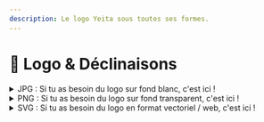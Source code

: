 ```yaml
---
description: Le logo Yeita sous toutes ses formes.
---
```


# 💚 Logo & Déclinaisons

<details>

<summary>JPG : Si tu as besoin du logo sur fond blanc, c'est ici !</summary>

Le format JPG est un format d'image pixel non-transparent.&#x20;

:information\_source: Il est à préférer pour les usages sur fond blanc obligatoirement, comme par exemple les emails. <mark style="color:blue;">Si tu as le choix, préféres le format PNG.</mark>



![](../../../.gitbook/assets/FullBlack.jpg)![](../../../.gitbook/assets/IconBlack.jpg)

![](../../../.gitbook/assets/FullYellow.jpg)![](../../../.gitbook/assets/IconYellow.jpg)

![](../../../.gitbook/assets/FullNeon.jpg)![](../../../.gitbook/assets/IconNeon.jpg)

</details>

<details>

<summary>PNG : Si tu as besoin du logo sur fond transparent, c'est ici !</summary>

Le format PNG est un format d'image pixel transparent.

:information\_source: Il est à préférer pour tous vos montages, pour tout usage sur fond uni, et pour la communication en général.



![](../../../.gitbook/assets/FullBlack.png)![](../../../.gitbook/assets/IconBlack.png)

![](../../../.gitbook/assets/FullYellow.png)![](../../../.gitbook/assets/IconYellow.png)

![](../../../.gitbook/assets/FullWhite.png)![](../../../.gitbook/assets/IconWhite.png)

![](../../../.gitbook/assets/FullNeon.png)![](../../../.gitbook/assets/IconNeon.png)

</details>

<details>

<summary>SVG : Si tu as besoin du logo en format vectoriel / web, c'est ici !</summary>

Le format SVG est un format d'image vectorielle composé de lignes de code. C'est un format qui ne se pixelise jamais !

:information\_source: Il est à préférer pour le web, les landing pages & Figma.



![](../../../.gitbook/assets/FullBlack.svg)![](../../../.gitbook/assets/IconBlack.svg)

![](../../../.gitbook/assets/FullYellow.svg)![](../../../.gitbook/assets/IconYellow.svg)

![](../../../.gitbook/assets/FullWhite.svg)![](../../../.gitbook/assets/IconWhite.svg)

![](../../../.gitbook/assets/FullNeon.svg)![](../../../.gitbook/assets/IconNeon.svg)



</details>
